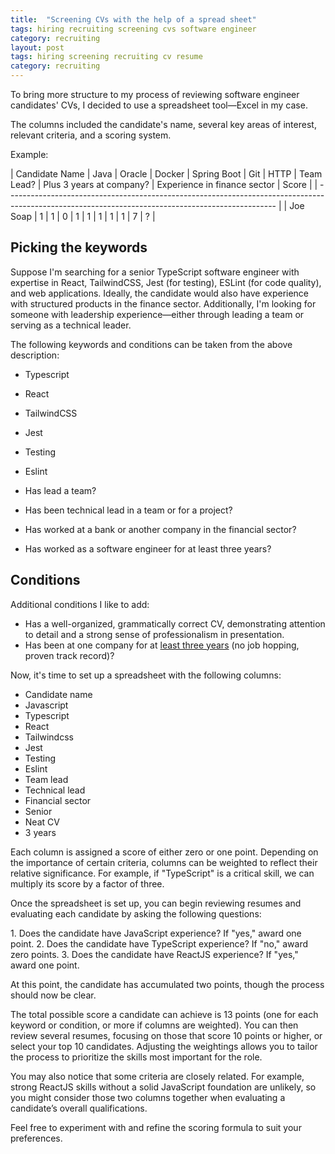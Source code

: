 ```yaml
---
title:  "Screening CVs with the help of a spread sheet"
tags: hiring recruiting screening cvs software engineer
category: recruiting
layout: post
tags: hiring screening recruiting cv resume
category: recruiting
---
```


<p>
To bring more structure to my process of reviewing software engineer candidates' CVs, I decided to use a spreadsheet tool—Excel in my case.
</p>

<p>
The columns included the candidate's name, several key areas of interest, relevant criteria, and a scoring system.
</p>


Example:

| Candidate Name | Java | Oracle | Docker | Spring Boot | Git | HTTP | Team Lead? | Plus 3 years at company? | Experience in finance sector | Score |
| ------------------------------------------------------------------------------------------------------------------------------------------------- |
| Joe Soap | 1 | 1 | 0 | 1 | 1 | 1 | 1 | 1 | 7 | ? |


## Picking the keywords

<p>
Suppose I'm searching for a senior TypeScript software engineer with expertise in React, TailwindCSS, Jest (for testing), ESLint (for code quality), and web applications. Ideally, the candidate would also have experience with structured products in the finance sector. Additionally, I'm looking for someone with leadership experience—either through leading a team or serving as a technical leader.
</p>

<p>
The following keywords and conditions can be taken from the above description:
</p>

- Typescript
- React
- TailwindCSS
- Jest
- Testing
- Eslint


- Has lead a team?
- Has been technical lead in a team or for a project?
- Has worked at a bank or another company in the financial sector?
- Has worked as a software engineer for at least three years?

## Conditions

<p>
Additional conditions I like to add:
</p>

<ul>
<li>Has a well-organized, grammatically correct CV, demonstrating attention to detail and a strong sense of professionalism in presentation.</li>
<li>Has been at one company for at <a class="underline text-primary" href="{% post_url 2024-09-08-stay-three-years-before-moving-on %}">least three years</a> (no job hopping, proven track record)?</li>
</ul>

Now, it's time to set up a spreadsheet with the following columns:

- Candidate name
- Javascript
- Typescript
- React
- Tailwindcss
- Jest
- Testing
- Eslint
- Team lead
- Technical lead
- Financial sector
- Senior
- Neat CV
- 3 years

<p>
Each column is assigned a score of either zero or one point. Depending on the importance of certain criteria, columns can be weighted to reflect their relative significance. For example, if "TypeScript" is a critical skill, we can multiply its score by a factor of three.
</p>

<p>
Once the spreadsheet is set up, you can begin reviewing resumes and evaluating each candidate by asking the following questions:
</p>
1. Does the candidate have JavaScript experience? If "yes," award one point.
2. Does the candidate have TypeScript experience? If "no," award zero points.
3. Does the candidate have ReactJS experience? If "yes," award one point.

<p>
At this point, the candidate has accumulated two points, though the process should now be clear. 
</p>
<p>
The total possible score a candidate can achieve is 13 points (one for each keyword or condition, or more if columns are weighted). You can then review several resumes, focusing on those that score 10 points or higher, or select your top 10 candidates. Adjusting the weightings allows you to tailor the process to prioritize the skills most important for the role. 
</p>
<p>
You may also notice that some criteria are closely related. For example, strong ReactJS skills without a solid JavaScript foundation are unlikely, so you might consider those two columns together when evaluating a candidate’s overall qualifications.
</p>
<p>
Feel free to experiment with and refine the scoring formula to suit your preferences.</p>